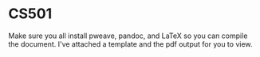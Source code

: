 # CS501

Make sure you all install pweave, pandoc, and LaTeX so you can compile the document. I've attached a template and the pdf output for you to view.

